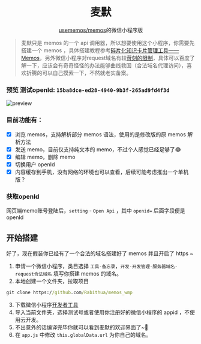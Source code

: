 <h1 align='center'>麦默</h1>

<p align='center'><a href="https://github.com/usememos/memos">usememos/memos</a>的微信小程序版</p>

> 麦默只是 memos 的一个 api 调用器，所以想要使用这个小程序，你需要先搭建一个 memos ，具体搭建教程参考[碎片化知识卡片管理工具——Memos](https://blog.laoda.de/archives/docker-install-memos)，另外微信小程序对request域名有较[苛刻的限制](https://developers.weixin.qq.com/miniprogram/dev/framework/ability/network.html)，具体可以百度了解一下，应该会有奇奇怪怪的办法能够曲线救国（合法域名代理访问），喜欢折腾的可以自己摸索一下，不然就老实备案。

### 预览 测试openId: `15ba8dce-ed28-4940-9b3f-265ad9fd4f3d`

![preview](https://user-images.githubusercontent.com/34543831/188306443-d7e1d601-e258-43ab-ad10-f9174a350e24.png)

### 目前功能有：

- [x] 浏览 memos，支持解析部分 memos 语法，使用的是修改版的原 memos 解析方法
- [x] 发送 memo，目前仅支持纯文本的 memo，不过个人感觉已经足够了😂
- [x] 编辑 memo，删除 memo
- [x] 切换用户 openId
- [x] 内容缓存到手机，没有网络的环境也可以查看，后续可能考虑推出一个单机版？

### 获取openId

网页端memo账号登陆后，`setting` - `Open Api` ，其中 `openid=` 后面字段便是 openId

## 开始搭建

好了，现在假装你已经有了一个合法的域名搭建好了 memos 并且开启了 https ~

1. 申请一个微信小程序，类目选择 `工具-备忘录`，`开发-开发管理-服务器域名-request合法域名` 填写你搭建 memos 的域名。
2. 本地创建一个文件夹，拉取项目
```cmd
git clone https://github.com/Rabithua/memos_wmp
```
3. 下载微信小程序[开发者工具](https://developers.weixin.qq.com/miniprogram/dev/devtools/download.html)
4. 导入当前文件夹，选择测试号或者使用你注册好的微信小程序的 appid ，不使用云开发。
5. 不出意外的话编译完毕你就可以看到麦默的欢迎界面了~🎉
6. 在 `app.js` 中修改 `this.globalData.url` 为你自己的域名。
